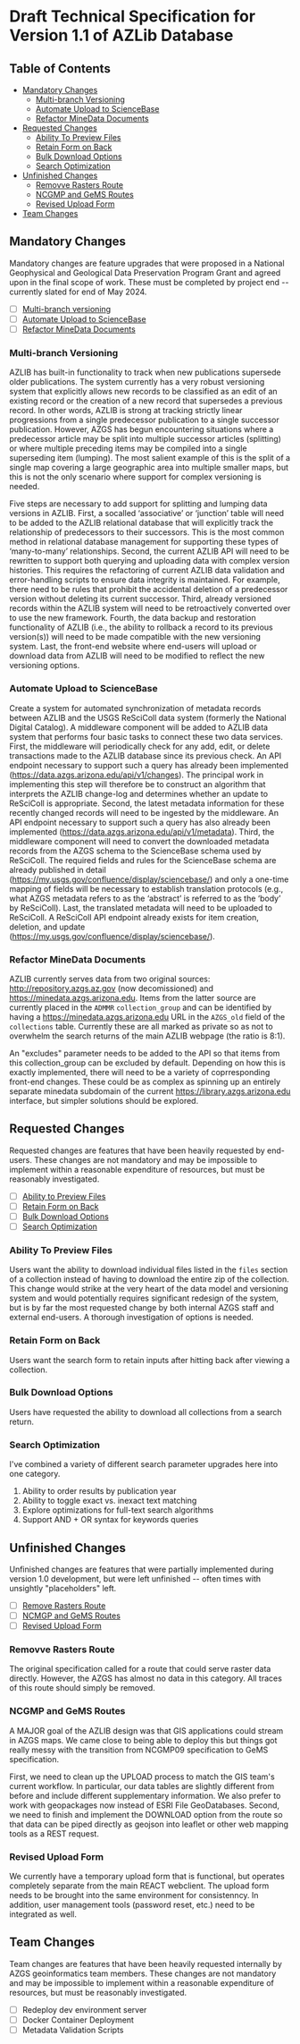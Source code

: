 # Draft Technical Specification for Version 1.1 of AZLib Database

## Table of Contents
  - [Mandatory Changes](#mandatory-changes)
    - [Multi-branch Versioning](#multi-branch-versioning)
    - [Automate Upload to ScienceBase](#automate-upload-to-sciencebase)
    - [Refactor MineData Documents](#refactor-minedata-documents)
  - [Requested Changes](#requested-changes)
    - [Ability To Preview Files](#ability-to-preview-files)
    - [Retain Form on Back](#retain-form-on-back)
    - [Bulk Download Options](#bulk-download-options)
    - [Search Optimization](#search-optimization)
  - [Unfinished Changes](#unfinished-changes)
    - [Removve Rasters Route](#removve-rasters-route)
    - [NCGMP and GeMS Routes](#ncgmp-and-gems-routes)
    - [Revised Upload Form](#revised-upload-form)
  - [Team Changes](#team-changes)

## Mandatory Changes
Mandatory changes are feature upgrades that were proposed in a National Geophysical and Geological Data Preservation Program Grant and agreed upon in the final scope of work. These must be completed by project end -- currently slated for end of May 2024.

- [ ] [Multi-branch versioning](#multi-branch-versioning)
- [ ] [Automate Upload to ScienceBase](#automate-upload-to-sciencebase)
- [ ] [Refactor MineData Documents](#refactor-minedata-documents)

### Multi-branch Versioning
AZLIB has built-in functionality to track when new publications supersede older publications. The system currently has a very robust versioning system that explicitly allows new records to be classified as an edit of an existing record or the creation of a new record that supersedes a previous record. In other words, AZLIB is strong at tracking strictly linear progressions from a single predecessor publication to a single successor publication. However, AZGS has begun encountering situations where a predecessor article may be split into multiple successor articles (splitting) or where multiple preceding items may be compiled into a single superseding item (lumping). The most salient example of this is the split of a single map covering a large geographic area into multiple smaller maps, but this is not the only scenario where support for complex versioning is needed.

Five steps are necessary to add support for splitting and lumping data versions in AZLIB. First, a socalled ‘associative’ or ‘junction’ table will need to be added to the AZLIB relational database that will explicitly track the relationship of predecessors to their successors. This is the most common method in relational database management for supporting these types of ‘many-to-many’ relationships. Second, the current AZLIB API will need to be rewritten to support both querying and uploading data with complex version histories. This requires the refactoring of current AZLIB data validation and error-handling scripts to ensure data integrity is maintained. For example, there need to be rules that prohibit the accidental deletion of a predecessor version without deleting its current successor. Third, already versioned records within the AZLIB system will need to be retroactively converted over to use the new framework. Fourth, the data backup and restoration functionality of AZLIB (i.e., the ability to rollback a record to its previous version(s)) will need to be made compatible with the new versioning system. Last, the front-end website where end-users will upload or download data from AZLIB will need to be modified to reflect the new versioning options.

### Automate Upload to ScienceBase
Create a system for automated synchronization of metadata records between AZLIB and the USGS ReSciColl data system (formerly the National Digital Catalog). A middleware component will be added to AZLIB data system that performs four basic tasks to connect these two data services. First, the middleware will periodically check for any add, edit, or delete transactions made to the AZLIB database since its previous check. An API endpoint necessary to support such a query has already been implemented (https://data.azgs.arizona.edu/api/v1/changes). The principal work in implementing this step will therefore be to construct an algorithm that interprets the AZLIB change-log and determines whether an update to ReSciColl is appropriate. Second, the latest metadata information for these recently changed records will need to be ingested by the middleware. An API endpoint necessary to support such a query has also already been implemented (https://data.azgs.arizona.edu/api/v1/metadata). Third, the middleware component will need to convert the downloaded metadata records from the AZGS schema to the ScienceBase schema used by ReSciColl. The required fields and rules for the ScienceBase schema are already published in detail (https://my.usgs.gov/confluence/display/sciencebase/) and only a one-time mapping of fields will be necessary to establish translation protocols (e.g., what AZGS metadata refers to as the ‘abstract’ is referred to as the ‘body’ by ReSciColl). Last, the translated metadata will need to be uploaded to ReSciColl. A ReSciColl API endpoint already exists for item creation, deletion, and update (https://my.usgs.gov/confluence/display/sciencebase/). 

### Refactor MineData Documents
AZLIB currently serves data from two original sources: http://repository.azgs.az.gov (now decomissioned) and https://minedata.azgs.arizona.edu. Items from the latter source are currently placed in the `ADMMR` `collection_group` and can be identified by having a https://minedata.azgs.arizona.edu URL in the `AZGS_old` field of the `collections` table. Currently these are all marked as private so as not to overwhelm the search returns of the main AZLIB webpage (the ratio is 8:1).

An "excludes" parameter needs to be added to the API so that items from this collection_group can be excluded by default. Depending on how this is exactly implemented, there will need to be a variety of coprresponding front-end changes. These could be as complex as spinning up an entirely separate minedata subdomain of the current https://library.azgs.arizona.edu interface, but simpler solutions should be explored.

## Requested Changes
Requested changes are features that have been heavily requested by end-users. These changes are not mandatory and may be impossible to implement within a reasonable expenditure of resources, but must be reasonably investigated.

- [ ] [Ability to Preview Files](#ability-to-preview-files)
- [ ] [Retain Form on Back](#retain-form-on-back)
- [ ] [Bulk Download Options](#bulk-download-options)  
- [ ] [Search Optimization](#inexct-text-search-and-optimize-search) 

### Ability To Preview Files
Users want the ability to download individual files listed in the `files` section of a collection instead of having to download the entire zip of the collection. This change would strike at the very heart of the data model and versioning system and would potentially requires significant redesign of the system, but is by far the most requested change by both internal AZGS staff and external end-users. A thorough investigation of options is needed.

### Retain Form on Back
Users want the search form to retain inputs after hitting back after viewing a collection.

### Bulk Download Options
Users have requested the ability to download all collections from a search return.

### Search Optimization
I've combined a variety of different search parameter upgrades here into one category.

1. Ability to order results by publication year
2. Ability to toggle exact vs. inexact text matching
3. Explore optimizations for full-text search algorithms
4. Support AND + OR syntax for keywords queries

## Unfinished Changes
Unfinished changes are features that were partially implemented during version 1.0 development, but were left unfinished -- often times with unsightly "placeholders" left.

- [ ] [Remove Rasters Route](#remove-rasters-route)
- [ ] [NCMGP and GeMS Routes](#ncgmp-and-gems-routes)
- [ ] [Revised Upload Form](#revised-upload-form)

### Removve Rasters Route
The original specification called for a route that could serve raster data directly. However, the AZGS has almost no data in this category. All traces of this route should simply be removed.

### NCGMP and GeMS Routes
A MAJOR goal of the AZLIB design was that GIS applications could stream in AZGS maps. We came close to being able to deploy this but things got really messy with the transition from NCGMP09 specification to GeMS specification.

First, we need to clean up the UPLOAD process to match the GIS team's current workflow. In particular, our data tables are slightly different from before and include different supplementary information. We also prefer to work with geopackages now instead of ESRI File GeoDatabases. Second, we need to finish and implement the DOWNLOAD option from the route so that data can be piped directly as geojson into leaflet or other web mapping tools as a REST request.

### Revised Upload Form
We currently have a temporary upload form that is functional, but operates completely separate from the main REACT webclient. The upload form needs to be brought into the same environment for consistenncy. In addition, user management tools (password reset, etc.) need to be integrated as well.

## Team Changes
Team changes are features that have been heavily requested internally by AZGS geoinformatics team members. These changes are not mandatory and may be impossible to implement within a reasonable expenditure of resources, but must be reasonably investigated.

- [ ] Redeploy dev environment server
- [ ] Docker Container Deployment
- [ ] Metadata Validation Scripts
